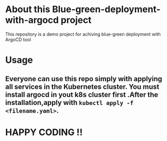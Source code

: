 # About this Blue-green-deployment-with-argocd project
This repository is a demo project for achiving blue-green deployment with ArgoCD tool

# Usage
## Everyone can use this repo simply with applying all services in the Kubernetes cluster. You must install argocd in yout k8s cluster first .After the installation,apply with `kubectl apply -f <filename.yaml>`.


# HAPPY CODING !!

